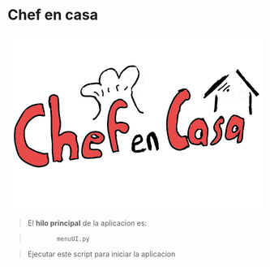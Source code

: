 # Chef en casa
![logo aplicacion](img/logo.png)
>El **hilo principal** de la aplicacion es:

>             menuUI.py


>Ejecutar este script para iniciar la aplicacion
